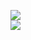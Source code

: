 [![](https://img.shields.io/badge/Made%20With-Github%20Spray-lightgrey.svg?style=for-the-badge&logo=github)](https://github.com/Annihil/github-spray#27946)  
[![](https://i.imgur.com/2DrTn0Z.gif)](https://github.com/Annihil/github-spray)